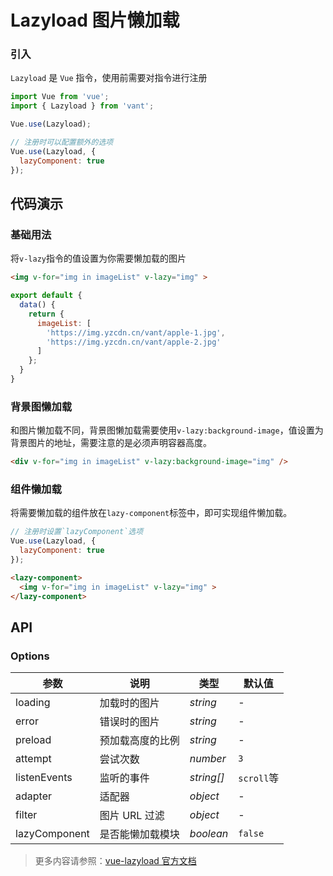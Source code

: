 # Lazyload 图片懒加载

### 引入

`Lazyload` 是 `Vue` 指令，使用前需要对指令进行注册

```js
import Vue from 'vue';
import { Lazyload } from 'vant';

Vue.use(Lazyload);

// 注册时可以配置额外的选项
Vue.use(Lazyload, {
  lazyComponent: true
});
```

## 代码演示

### 基础用法

将`v-lazy`指令的值设置为你需要懒加载的图片

```html
<img v-for="img in imageList" v-lazy="img" >
```

```javascript
export default {
  data() {
    return {
      imageList: [
        'https://img.yzcdn.cn/vant/apple-1.jpg',
        'https://img.yzcdn.cn/vant/apple-2.jpg'
      ]
    };
  }
}
```

### 背景图懒加载

和图片懒加载不同，背景图懒加载需要使用`v-lazy:background-image`，值设置为背景图片的地址，需要注意的是必须声明容器高度。

```html
<div v-for="img in imageList" v-lazy:background-image="img" />
```

### 组件懒加载

将需要懒加载的组件放在`lazy-component`标签中，即可实现组件懒加载。

```js
// 注册时设置`lazyComponent`选项
Vue.use(Lazyload, {
  lazyComponent: true
});
```

```html
<lazy-component>
  <img v-for="img in imageList" v-lazy="img" >
</lazy-component>
```

## API

### Options

| 参数 | 说明 | 类型 | 默认值 |
|------|------|------|------|
| loading | 加载时的图片 | *string* | - |
| error | 错误时的图片 | *string* | - |
| preload | 预加载高度的比例 | *string* | - |
| attempt | 尝试次数 | *number* | `3` |
| listenEvents | 监听的事件 | *string[]* | `scroll`等 |
| adapter | 适配器 | *object* | - |
| filter | 图片 URL 过滤 | *object* | - |
| lazyComponent | 是否能懒加载模块 | *boolean* | `false` |

> 更多内容请参照：[vue-lazyload 官方文档](https://github.com/hilongjw/vue-lazyload)
